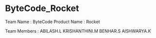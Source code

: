 # ByteCode_Rocket

Team Name : ByteCode
Product Name : Rocket

Team Members : ABILASH.L
               KRISHANTHINI.M
               BENHAR.S
               AISHWARYA.K

